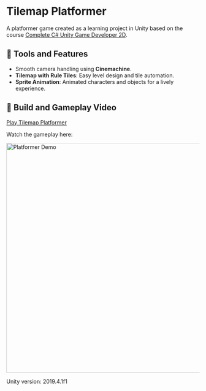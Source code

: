 # Tilemap Platformer
<p>A platformer game created as a learning project in Unity based on the course <a href="https://www.udemy.com/course/unitycourse">Complete C# Unity Game Developer 2D</a>.</p>

## 🎯 Tools and Features
<ul>
  <li>Smooth camera handling using <strong>Cinemachine</strong>.</li>
  <li><strong>Tilemap with Rule Tiles</strong>: Easy level design and tile automation.</li>
  <li><strong>Sprite Animation</strong>: Animated characters and objects for a lively experience.</li>
</ul>

## 🎯 Build and Gameplay Video
[Play Tilemap Platformer](https://anastasiavalishina.github.io/platformer-build/)

Watch the gameplay here: 

<a href="https://youtu.be/Q67t7VF44MI">
    <img src="https://img.youtube.com/vi/Q67t7VF44MI/0.jpg" alt="Platformer Demo" style="width:600px;"/>
</a>

<p>Unity version: 2019.4.1f1</p>
